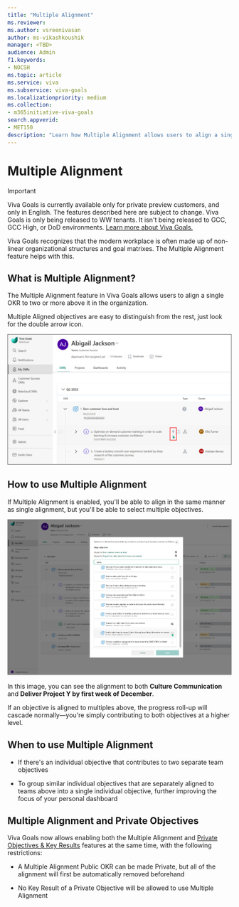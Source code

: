 ```yaml
---
title: "Multiple Alignment"
ms.reviewer: 
ms.author: vsreenivasan
author: ms-vikashkoushik
manager: <TBD>
audience: Admin
f1.keywords:
- NOCSH
ms.topic: article
ms.service: viva
ms.subservice: viva-goals
ms.localizationpriority: medium
ms.collection:  
- m365initiative-viva-goals
search.appverid:
- MET150
description: "Learn how Multiple Alignment allows users to align a single OKR to 2 or more above it in the organization."
---
```


# Multiple Alignment

> [!IMPORTANT]
> Viva Goals is currently available only for private preview customers, and only in English. The features described here are subject to change. Viva Goals is only being released to WW tenants. It isn't being released to GCC, GCC High, or DoD environments. [Learn more about Viva Goals.](https://go.microsoft.com/fwlink/?linkid=2189933)

Viva Goals recognizes that the modern workplace is often made up of non-linear organizational structures and goal matrixes. The Multiple Alignment feature helps with this. 

## What is Multiple Alignment? 

The Multiple Alignment feature in Viva Goals allows users to align a single OKR to two or more above it in the organization.

Multiple Aligned objectives are easy to distinguish from the rest, just look for the double arrow icon.

![multiple alignment icon.](../media/goals/4/412/a.jpg)

## How to use Multiple Alignment

If Multiple Alignment is enabled, you'll be able to align in the same manner as single alignment, but you'll be able to select multiple objectives.

![screenshot showing select alignment.](../media/goals/4/412/b.jpg)

In this image, you can see the alignment to both **Culture Communication** and **Deliver Project Y by first week of December**.

If an objective is aligned to multiples above, the progress roll-up will cascade normally—you're simply contributing to both objectives at a higher level. 

## When to use Multiple Alignment

- If there's an individual objective that contributes to two separate team objectives

- To group similar individual objectives that are separately aligned to teams above into a single individual objective, further improving the focus of your personal dashboard

## Multiple Alignment and Private Objectives

Viva Goals now allows enabling both the Multiple Alignment and [Private Objectives & Key Results](private-objectives-key-results.md) features at the same time, with the following restrictions:

- A Multiple Alignment Public OKR can be made Private, but all of the alignment will first be automatically removed beforehand

- No Key Result of a Private Objective will be allowed to use Multiple Alignment

